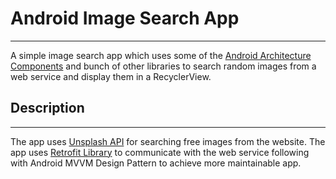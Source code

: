 # Android Image Search App 
---
A simple image search app which uses some of the <a href="https://developer.android.com/jetpack/guide" target="_blank">Android Architecture Components</a> and bunch of
other libraries to search random images from a web service and display them in a RecyclerView.

## Description
---
The app uses <a href="https://unsplash.com/" target="_blank">Unsplash API</a> for searching free images from the website. The app uses <a href="https://square.github.io/retrofit/" target="_blank">Retrofit Library</a> to communicate with the web service following with Android MVVM Design Pattern to achieve more maintainable app.
